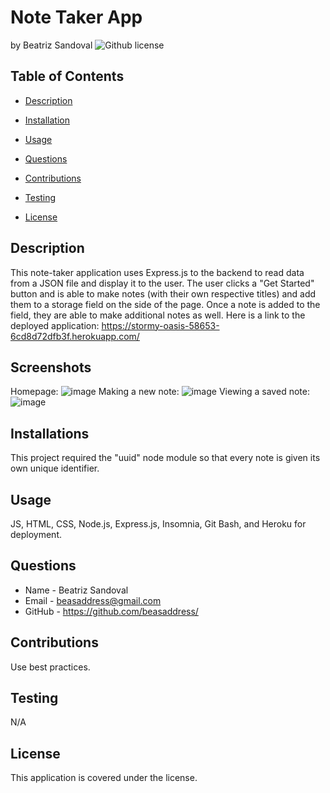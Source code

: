 # Note Taker App
by Beatriz Sandoval ![Github license](https://img.shields.io/badge/license--yellowgreen.svg)

## Table of Contents

* [Description](#description)

* [Installation](#installations)

* [Usage](#usage)

* [Questions](#questions)

* [Contributions](#contributions)

* [Testing](#testing)

* [License](#license)


## Description
This note-taker application uses Express.js to the backend to read data from a JSON file and display it to the user. The user clicks a "Get Started" button and is able to make notes (with their own respective titles) and add them to a storage field on the side of the page. Once a note is added to the field, they are able to make additional notes as well. Here is a link to the deployed application: https://stormy-oasis-58653-6cd8d72dfb3f.herokuapp.com/

## Screenshots
Homepage:
![image](https://github.com/beasaddress/Note-Taker/assets/126925408/79b7ff2d-6692-4c89-9c84-c647e2b17743)
Making a new note:
![image](https://github.com/beasaddress/Note-Taker/assets/126925408/9bbecaf0-c547-4c8f-935b-de1e85569915)
Viewing a saved note:
![image](https://github.com/beasaddress/Note-Taker/assets/126925408/402b0631-61b7-4e62-88bb-ec55688761ea)

## Installations
This project required the "uuid" node module so that every note is given its own unique identifier.

## Usage
JS, HTML, CSS, Node.js, Express.js, Insomnia, Git Bash, and Heroku for deployment.

## Questions 
* Name - Beatriz Sandoval
* Email - beasaddress@gmail.com
* GitHub - https://github.com/beasaddress/

## Contributions
Use best practices.

## Testing
N/A

## License
This application is covered under the  license.
